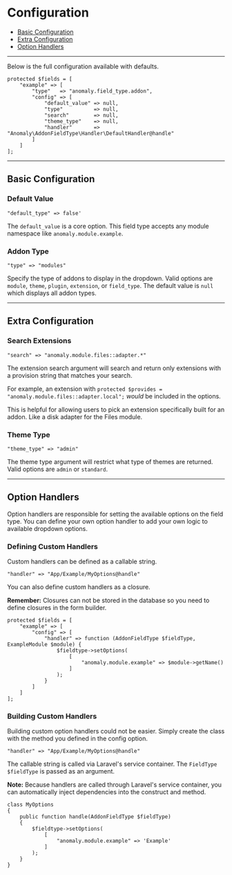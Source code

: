 # Configuration

- [Basic Configuration](#basic)
- [Extra Configuration](#extra)
- [Option Handlers](#handlers)

<hr>

Below is the full configuration available with defaults.

    protected $fields = [
        "example" => [
            "type"   => "anomaly.field_type.addon",
            "config" => [
                "default_value" => null,
                "type"          => null,
                "search"        => null,
                "theme_type"    => null,
                "handler"       => "Anomaly\AddonFieldType\Handler\DefaultHandler@handle"
            ]
        ]
    ];

<hr>

<a name="basic"></a>
## Basic Configuration

### Default Value

`"default_type" => false'`

The `default_value` is a core option. This field type accepts any module namespace like `anomaly.module.example`.

### Addon Type

`"type" => "modules"`

Specify the type of addons to display in the dropdown. Valid options are `module`, `theme`, `plugin`, `extension`, or `field_type`. The default value is `null` which displays all addon types.

<hr>

<a name="extra"></a>
## Extra Configuration

### Search Extensions

`"search" => "anomaly.module.files::adapter.*"`

The extension search argument will search and return only extensions with a provision string that matches your search.

For example, an extension with `protected $provides = "anomaly.module.files::adapter.local";` *would* be included in the options.

This is helpful for allowing users to pick an extension specifically built for an addon. Like a disk adapter for the Files module.

### Theme Type

`"theme_type" => "admin"`

The theme type argument will restrict what type of themes are returned. Valid options are `admin` or `standard`.

<hr>

<a name="handlers"></a>
## Option Handlers

Option handlers are responsible for setting the available options on the field type. You can define your own option handler to add your own logic to available dropdown options.

### Defining Custom Handlers

Custom handlers can be defined as a callable string.

`"handler" => "App/Example/MyOptions@handle"`

You can also define custom handlers as a closure.

<div class="alert alert-info">
    <strong>Remember:</strong> Closures can not be stored in the database so you need to define closures in the form builder.
</div>

    protected $fields = [
        "example" => [
            "config" => [
                "handler" => function (AddonFieldType $fieldType, ExampleModule $module) {
                    $fieldtype->setOptions(
                        [
                            "anomaly.module.example" => $module->getName()
                        ]
                    );
                }
            ]
        ]
    ];

### Building Custom Handlers

Building custom option handlers could not be easier. Simply create the class with the method you defined in the config option.

`"handler" => "App/Example/MyOptions@handle"`

The callable string is called via Laravel's service container. The `FieldType $fieldType` is passed as an argument.

<div class="alert alert-primary">
<strong>Note:</strong> Because handlers are called through Laravel's service container, you can automatically inject dependencies into the construct and method.
</div>

    class MyOptions
    {
        public function handle(AddonFieldType $fieldType)
        {
            $fieldtype->setOptions(
                [
                    "anomaly.module.example" => 'Example'
                ]
            );
        }
    }
